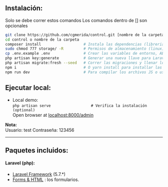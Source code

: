 

## Instalación:
Solo se debe correr estos comandos
Los comandos dentro de [] son opcionales
```bash
git clone https://github.com/cgmerida/control.git [nombre de la carpeta]
cd control o nombre de la carpeta 
composer install                   # Instala las dependencias (librerias) del backend
sudo chmod 777 storage/ -R         # Permisos de almacenamiento (linux)
cp .env.example .env               # Crear las variables de entorno, ABRIR EL ARCHIVO .ENV y configurar las variables. Appname y las configuraciones de base de datos.
php artisan key:generate           # Generar una nueva llave para Laravel
php artisan migrate:fresh --seed   # Correr las migraciones y llenar los usuarios para probar y los datos de las personas.
npm i                              # O yarn install para installar las dependencias de node(>= node 9.x)
npm run dev                        # Para compilar los archivos JS o usar npm run prod
```


## Ejecutar local:
- Local demo:  
`php artisan serve                  # Verifica la instalación (optional)`  
Open browser at [localhost:8000/admin](http://localhost:8000/admin) 

**Nota:**  
Usuario: test
Contraseña: 123456


***

## Paquetes incluidos:
#### Laravel (php):

* [Laravel Framework](https://github.com/laravel/laravel/) (5.7.*)
* [Forms & HTML](https://github.com/laravelcollective/html) : los formularios.

